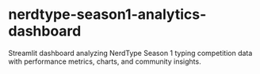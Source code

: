 # nerdtype-season1-analytics-dashboard
Streamlit dashboard analyzing NerdType Season 1 typing competition data with performance metrics, charts, and community insights.
